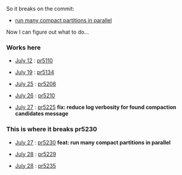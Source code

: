 
So it breaks on the commit:

* [run many compact partitions in parallel](https://github.com/influxdata/influxdb_iox/pull/5230)

Now I can figure out what to do...



### Works here

* [July 12](https://github.com/influxdata/influxdb_iox/pull/5110) :
 [pr5110](https://github.com/influxdata/influxdb_iox/commit/ad4ea13e9d3c51cab1febc770c51d22a05855ac6)
 
 * [July 19](https://github.com/influxdata/influxdb_iox/pull/5134) :
 [pr5134](https://github.com/influxdata/influxdb_iox/commit/b8d9799a268634b4a8226554c8950a480b9760b0)
 
 * [July 25](https://github.com/influxdata/influxdb_iox/pull/5206) :
 [pr5206](https://github.com/influxdata/influxdb_iox/commit/d05f383a986414c6576a2abcb2a34fe5bb1a8b25)
 
 * [July 26](https://github.com/influxdata/influxdb_iox/pull/5210) :
 [pr5210](https://github.com/influxdata/influxdb_iox/commit/de22b6b080b66d89f0c44cccdf1b9dd7ed124b9f)
 
 * [July 27](https://github.com/influxdata/influxdb_iox/pull/5225) :
 [pr5225](https://github.com/influxdata/influxdb_iox/commit/7eebe061a69b20430d911383a199b381c4e4fbfa) **fix: reduce log verbosity for found compaction candidates message**
 
 ### This is where it breaks pr5230
 
 * [July 27](https://github.com/influxdata/influxdb_iox/pull/5230) :
 [pr5230](https://github.com/influxdata/influxdb_iox/commit/fcce00bf0921622eb1d1334865b2b8fc5fa6f7ed) **feat: run many compact partitions in parallel**
 
 * [July 28](https://github.com/influxdata/influxdb_iox/pull/5229) :
 [pr5229](https://github.com/influxdata/influxdb_iox/commit/9215a534d0fd241442c40db995884b6d899800eb)
 
 * [July 28](https://github.com/influxdata/influxdb_iox/pull/5235) :
 [pr5235](https://github.com/influxdata/influxdb_iox/commit/0e9695f20273818502e6c8b8f49c02f6449aca17)